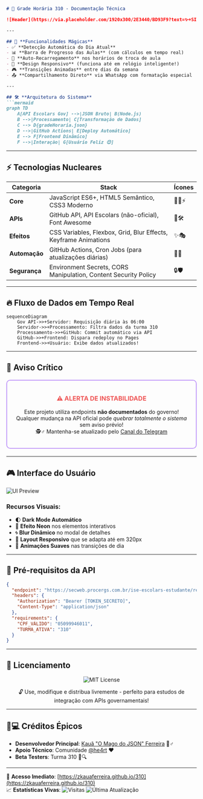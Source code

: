 ```markdown
# 🚀 Grade Horária 310 - Documentação Técnica

![Header](https://via.placeholder.com/1920x300/2E3440/BD93F9?text=✨+SISTEMA+DE+MONITORAMENTO+DE+AULAS+EM+TEMPO+REAL+✨)

---

## 🌟 **Funcionalidades Mágicas**
- ✅ **Detecção Automática do Dia Atual**  
- 📊 **Barra de Progresso das Aulas** (com cálculos em tempo real)  
- 🔄 **Auto-Recarregamento** nos horários de troca de aula  
- 📲 **Design Responsivo** (funciona até em relógio inteligente!)  
- 🎮 **Transições Animadas** entre dias da semana  
- 📤 **Compartilhamento Direto** via WhatsApp com formatação especial  

---

## 🛠 **Arquitetura do Sistema**
```mermaid
graph TD
    A[API Escolars Gov] -->|JSON Bruto| B(Node.js)
    B -->|Processamento| C[Transformação de Dados]
    C --> D{gradeHoraria.json}
    D -->|GitHub Actions| E[Deploy Automático]
    E --> F[Frontend Dinâmico]
    F -->|Interação| G[Usuário Feliz 😊]
```

---

## ⚡ **Tecnologias Nucleares**

| Categoria       | Stack                                                                                   | Ícones               |
|-----------------|-----------------------------------------------------------------------------------------|----------------------|
| **Core**        | JavaScript ES6+, HTML5 Semântico, CSS3 Moderno                                         | 📜🎨⚡              |
| **APIs**        | GitHub API, API Escolars (não-oficial), Font Awesome                                   | 🔗🛠️               |
| **Efeitos**     | CSS Variables, Flexbox, Grid, Blur Effects, Keyframe Animations                        | ✨🎭                |
| **Automação**   | GitHub Actions, Cron Jobs (para atualizações diárias)                                  | 🤖⏰                |
| **Segurança**   | Environment Secrets, CORS Manipulation, Content Security Policy                       | 🔒🛡️               |

---

## 🔥 **Fluxo de Dados em Tempo Real**
```mermaid
sequenceDiagram
    Gov API->>+Servidor: Requisição diária às 06:00
    Servidor->>+Processamento: Filtra dados da turma 310
    Processamento->>+GitHub: Commit automático via API
    GitHub->>+Frontend: Dispara redeploy no Pages
    Frontend->>+Usuário: Exibe dados atualizados!
```

---

## 🚨 **Aviso Crítico** 
<div align="center" style="border: 2px solid #BD93F9; padding: 15px; border-radius: 10px; margin: 20px 0;">
  <h3 style="color: #EF5656;">⚠️ ALERTA DE INSTABILIDADE</h3>
  <p>Este projeto utiliza endpoints <strong>não documentados</strong> do governo!<br> 
  Qualquer mudança na API oficial pode <em>quebrar totalmente o sistema</em> sem aviso prévio!<br>
  🕵️♂️ Mantenha-se atualizado pelo <a href="https://t.me/grade310">Canal do Telegram</a></p>
</div>

---

## 🎮 **Interface do Usuário**
![UI Preview](https://via.placeholder.com/800x450/2E3440/BD93F9?text=Dark+Mode+Moderno+📱+Fácil+de+Usar)

### Recursos Visuais:
- 🌓 **Dark Mode Automático**  
- 📌 **Efeito Neon** nos elementos interativos  
- 🌀 **Blur Dinâmico** no modal de detalhes  
- 📐 **Layout Responsivo** que se adapta até em 320px  
- 🔄 **Animações Suaves** nas transições de dia  

---

## 🔧 **Pré-requisitos da API**
```json
{
  "endpoint": "https://secweb.procergs.com.br/ise-escolars-estudante/rest/...",
  "headers": {
    "Authorization": "Bearer [TOKEN_SECRETO]",
    "Content-Type": "application/json"
  },
  "requirements": {
    "CPF_VÁLIDO": "05099946011",
    "TURMA_ATIVA": "310"
  }
}
```

---

## 📜 **Licenciamento**
<div align="center">
  <img src="https://img.shields.io/badge/Licença-MIT-purple?style=for-the-badge&logo=open-source-initiative" alt="MIT License">
  <p>🔓 Use, modifique e distribua livremente - perfeito para estudos de integração com APIs governamentais!</p>
</div>

---

## 👨💻 **Créditos Épicos**
- **Desenvolvedor Principal**: [Kauã "O Mago do JSON" Ferreira](https://github.com/zKauaFerreira) 🧙♂️  
- **Apoio Técnico**: Comunidade [@he4rt](https://github.com/he4rt) ❤️  
- **Beta Testers**: Turma 310 🧪🔍  

---

🔗 **Acesso Imediato**: [https://zkauaferreira.github.io/310](https://zkauaferreira.github.io/310)  
📈 **Estatísticas Vivas**: 
![Visitas](https://komarev.com/ghpvc/?username=zKauaFerreira-310&color=blueviolet&style=flat-square)
![Última Atualização](https://img.shields.io/badge/Última_Atualização-🟢_Online-green?style=flat-square)
```
